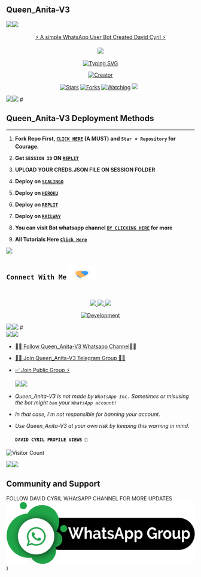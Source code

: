 ## Queen_Anita-V3
   <a><img src='https://i.imgur.com/LyHic3i.gif'/></a><a><img src='https://i.imgur.com/LyHic3i.gif'/></a>
<p align="center"> 
<u>⚡ A simple WhatsApp User Bot Created David Cyril ⚡</u>
</p>
<p align="center">
<img src="https://api.shannmoderz.xyz/server/file/JhnZNPg59LpUxYf.jpg"/>       
<p align="center">
  <a href="https://git.io/typing-svg"><img src="https://readme-typing-svg.demolab.com?font=EB+Garamond&weight=800&size=28&duration=4000&pause=1000&random=false&width=435&lines=+•★⃝ QUEEN-+ANITA-+V3★⃝•;MULTI-DEVICE+WHATSAPP+BOT;DEVELOPED+BY+DAVID+CYRIL;RELEASED+DATE+22%2F8%2F2024." alt="Typing SVG" /></a>
 </p>
<p align="center">
<a href="#"><img title="Creator" src="https://img.shields.io/badge/Creator-DAVID_CYRIL-red.svg?style=for-the-badge&logo=github"></a>
</p>
<p align="center">
<a href="https://github.com/DeeCeeXxx/Queen_Anita-V3/stargazers/"><img title="Stars" src="https://img.shields.io/github/stars/DeeCeeXxx/Queen_Anita-V3?color=blue&style=flat-square"></a>
<a href="https://github.com/DeeCeeXxx/Queen_Anita-V3/network/members"><img title="Forks" src="https://img.shields.io/github/forks/DeeCeeXxx/Queen_Anita-V3?color=yellow&style=flat-square"></a>
<a href="https://github.com/DeeCeeXxx/Queen_Anita-V3/watchers"><img title="Watching" src="https://img.shields.io/github/watchers/DeeCeeXxx/Queen_Anita-V3?label=Watchers&color=red&style=flat-square"></a>
<a href="https://github.com/DeeCeeXxx/Queen_Anita-V3/graphs/commit-activity"><img height="20" src="https://img.shields.io/badge/Maintained-Yes-red.svg"></a>&nbsp;&nbsp;
</p>
<a><img src='https://i.imgur.com/LyHic3i.gif'/></a><a><img src='https://i.imgur.com/LyHic3i.gif'/></a>
#

## Queen_Anita-V3 Deployment Methods
---
1.  **Fork Repo First, [`CLICK HERE`](https://github.com/DeeCeeXxx/Queen_Anita-V3/fork) (A MUST) and `Star ⭐ Repository` for Courage.**
2.  **Get `SESSION ID` ON [`REPLIT`](https://replit.com/@deeceexxx01/DavidCyril-X-pair-1)** 

3. **UPLOAD YOUR CREDS.JSON FILE ON SESSION FOLDER**

4. **Deploy on [`SCALINGO`](https://dashboard.scalingo.com)**

5. **Deploy on [`HEROKU`](https://dashboard.heroku.com/new?template*=https://github.com/DeeCeeXxx/Queen_Anita-V3)** 

6. **Deploy on [`REPLIT`](https://replit.com/github/Deeceexxx/Queen_Anita-V2)** 

7. **Deploy on [`RAILWAY`](https://railway.com/github/Deeceexxx/Queen_Anita-V2)**  

8. **You can visit Bot whatsapp channel [`BY CLICKING HERE`](https://whatsapp.com/channel/0029VaeRru3ADTOEKPCPom0L) for more**

9. **All Tutorials Here [`Click Here`](https://www.youtube.com/@DavidCyril_TECH)**

</a><a><img src='https://i.imgur.com/LyHic3i.gif'/></a>

## ```Connect With Me```<img src="https://github.com/0xAbdulKhalid/0xAbdulKhalid/raw/main/assets/mdImages/handshake.gif" width ="80"></h1> 
 <br> 
<p align="center">
<a href="https://wa.me/2349066528353"><img src="https://img.shields.io/badge/Contact David-25D366?style=for-the-badge&logo=whatsapp&logoColor=white" />
<a href="https://whatsapp.com/channel/0029VaeRru3ADTOEKPCPom0L"><img src="https://img.shields.io/badge/Join Official Channel-25D366?style=for-the-badge&logo=whatsapp&logoColor=white" />
<a href="https://t.me/deecee_x"><img src="https://img.shields.io/badge/Telegram-0088cc?style=for-the-badge&logo=telegram&logoColor=white" /><br>
<p align="center">
<img alt="Development" width="250" src="https://i.giphy.com/media/v1.Y2lkPTc5MGI3NjExcDRjZmk0eWJvbW4wamhhN3c2OWJmdTV5OWs0czZoaG1yam5xbXEwaSZlcD12MV9pbnRlcm5hbF9naWZfYnlfaWQmY3Q9Zw/6kna1cMz5KbImv6rkq/giphy-downsized-large.gif" /> </p>
<a><img src='https://imgur.com/a/gFeldXp'/></a><a><img src='https://imgur.com/a/gFeldXp'/></a>
# 

<br>
<a><img src='https://i.imgur.com/LyHic3i.gif'/></a><a><img src='https://i.imgur.com/LyHic3i.gif'/></a>

* [🧑‍💻 Follow Queen_Anita-V3 Whatsapp Channel🧑‍💻](https://whatsapp.com/channel/0029VaeRru3ADTOEKPCPom0L)

* [🧑‍💻 Join Queen_Anita-V3 Telegram Group 🧑‍💻](https://t.me/dctech)

* [✅ Join Public Group ⚡](https://chat.whatsapp.com/KLu7a2r4bc4JFV8s5epvsF)

  <a><img src='https://i.imgur.com/LyHic3i.gif'/></a><a><img src='https://i.imgur.com/LyHic3i.gif'/></a>
  

- *Queen_Anita-V3 is not made by `WhatsApp Inc.` Sometimes or misusing the bot might `ban` your `WhatsApp account!`*
- *In that case, I'm not responsible for banning your account.*
- *Use Queen_Anita-V3 at your own risk by keeping this warning in mind.*
  
  #### ```DAVID CYRIL PROFILE VIEWS 🧚```
![Visitor Count](https://profile-counter.glitch.me/DeeCeeXxx/count.svg)

<a><img src='https://i.imgur.com/LyHic3i.gif'/></a><a><img src='https://i.imgur.com/LyHic3i.gif'/></a>

## Community and Support

FOLLOW DAVID CYRIL WHAtSAPP CHANNEL FOR MORE UPDATES
[![JOIN WHATSAPP GROUP](https://raw.githubusercontent.com/Neeraj-x0/Neeraj-x0/main/photos/suddidina-join-whatsapp.png)](https://whatsapp.com/channel/0029VaeRru3ADTOEKPCPom0L))
